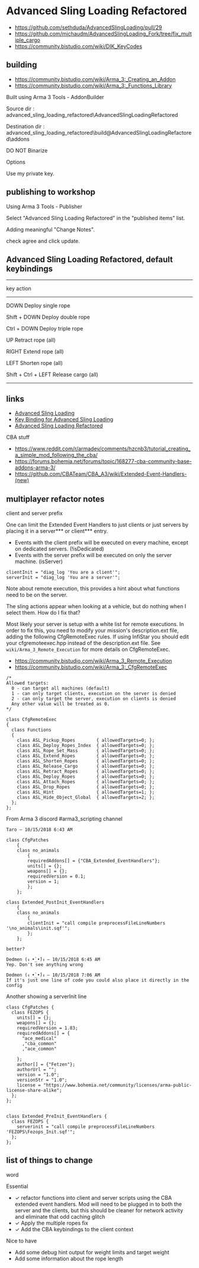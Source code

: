 # Advanced Sling Loading Refactored

- <https://github.com/sethduda/AdvancedSlingLoading/pull/29>
- <https://github.com/michaudm/AdvancedSlingLoading_Fork/tree/fix_multiple_cargo>
- <https://community.bistudio.com/wiki/DIK_KeyCodes>

## building

- <https://community.bistudio.com/wiki/Arma_3:_Creating_an_Addon>
- <https://community.bistudio.com/wiki/Arma_3:_Functions_Library>

Built using  Arma 3 Tools - AddonBuilder

Source dir
: advanced_sling_loading_refactored\AdvancedSlingLoadingRefactored

Destination dir
: advanced_sling_loading_refactored\build\@AdvancedSlingLoadingRefactored\addons

DO NOT Binarize

Options

Use my private key.

## publishing to workshop

Using Arma 3 Tools - Publisher

Select "Advanced Sling Loading Refactored" in the "published items" list.

Adding meaningful "Change Notes".

check agree and click update.

## Advanced Sling Loading Refactored, default keybindings

--------------------------------------------------------------------------------
key                     action
----------------------- --------------------------------------------------------
DOWN                    Deploy single rope

Shift + DOWN            Deploy double rope

Ctrl + DOWN             Deploy triple rope

UP                      Retract rope (all)

RIGHT                   Extend rope (all)

LEFT                    Shorten rope (all)

Shift + Ctrl + LEFT     Release cargo (all)

--------------------------------------------------------------------------------

## links

- [Advanced Sling Loading](https://steamcommunity.com/sharedfiles/filedetails/?id=615007497)
- [Key Binding for Advanced Sling Loading](https://steamcommunity.com/sharedfiles/filedetails/?id=2380054988)
- [Advanced Sling Loading Refactored](https://steamcommunity.com/sharedfiles/filedetails/?id=2800112936)

CBA stuff

- <https://www.reddit.com/r/armadev/comments/hzcnb3/tutorial_creating_a_simple_mod_following_the_cba/>
- <https://forums.bohemia.net/forums/topic/168277-cba-community-base-addons-arma-3/>
- <https://github.com/CBATeam/CBA_A3/wiki/Extended-Event-Handlers-(new)>

## multiplayer refactor notes

client and server prefix

One can limit the Extended Event Handlers to just clients or just servers by
placing it in a server*** or client*** entry.

- Events with the client prefix will be executed on every machine, except on
  dedicated servers. (!isDedicated)
- Events with the server prefix will be executed on only the server machine.
  (isServer)

```SQF
clientInit = "diag_log 'You are a client'";
serverInit = "diag_log 'You are a server'";
```

Note about remote execution, this provides a hint about what functions need to
be on the server.

The sling actions appear when looking at a vehicle, but do nothing when I select
them. How do I fix that?

Most likely your server is setup with a white list for remote executions. In
order to fix this, you need to modify your mission's description.ext file,
adding the following CfgRemoteExec rules. If using InfiStar you should edit your
cfgremoteexec.hpp instead of the description.ext file.
See `wiki/Arma_3_Remote_Execution` for more
details on CfgRemoteExec.

- <https://community.bistudio.com/wiki/Arma_3_Remote_Execution>
- <https://community.bistudio.com/wiki/Arma_3:_CfgRemoteExec>

```SQF
/*
Allowed targets:
  0 - can target all machines (default)
  1 - can only target clients, execution on the server is denied
  2 - can only target the server, execution on clients is denied
  Any other value will be treated as 0.
*/

class CfgRemoteExec
{
  class Functions
  {
    class ASL_Pickup_Ropes        { allowedTargets=0; };
    class ASL_Deploy_Ropes_Index  { allowedTargets=0; };
    class ASL_Rope_Set_Mass       { allowedTargets=0; };
    class ASL_Extend_Ropes        { allowedTargets=0; };
    class ASL_Shorten_Ropes       { allowedTargets=0; };
    class ASL_Release_Cargo       { allowedTargets=0; };
    class ASL_Retract_Ropes       { allowedTargets=0; };
    class ASL_Deploy_Ropes        { allowedTargets=0; };
    class ASL_Attach_Ropes        { allowedTargets=0; };
    class ASL_Drop_Ropes          { allowedTargets=0; };
    class ASL_Hint                { allowedTargets=1; };
    class ASL_Hide_Object_Global  { allowedTargets=2; };
  };
};
```

From Arma 3 discord #arma3_scripting channel

```text
Taro — 10/15/2018 6:43 AM

class CfgPatches
    {
    class no_animals
        {
        requiredAddons[] = {"CBA_Extended_EventHandlers"};
        units[] = {};
        weapons[] = {};
        requiredVersion = 0.1;
        version = 1;
        };
    };

class Extended_PostInit_EventHandlers 
    {
    class no_animals 
        {
        clientInit = "call compile preprocessFileLineNumbers '\no_animals\init.sqf'";
        };
    };

better?

Dedmen (ง •̀_•́)ง — 10/15/2018 6:45 AM
Yep. Don't see anything wrong

Dedmen (ง •̀_•́)ง — 10/15/2018 7:06 AM
If it's just one line of code you could also place it directly in the config
```

Another showing a serverInit line

```text
class CfgPatches {
  class FEZOPS {
    units[] = {};
    weapons[] = {};
    requiredVersion = 1.83;
    requiredAddons[] = {
      "ace_medical"
      ,"cba_common"
      ,"ace_common"
      
    };
    author[] = {"Fetzen"};
    authorUrl = "";
    version = "1.0";
    versionStr = "1.0";
    license = "https://www.bohemia.net/community/licenses/arma-public-license-share-alike";
  };
};


class Extended_PreInit_EventHandlers {
  class FEZOPS {
    serverinit = "call compile preprocessFileLineNumbers 'FEZOPS\Fezops_Init.sqf'";
  };
};
```

## list of things to change

word

Essential

- ✓ refactor functions into client and server scripts using the CBA extended
  event handlers. Mod will need to be plugged in to both the server and the
  clients, but this should be cleaner for network activity and eliminate that
  odd caching glitch
- ✓ Apply the multiple ropes fix
- ✓ Add the CBA keybindings to the client context

Nice to have

- Add some debug hint output for weight limits and target weight
- Add some information about the rope length
